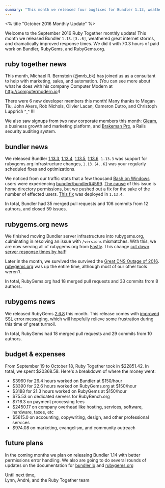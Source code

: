 ```yaml
---
summary: "This month we released four bugfixes for Bundler 1.13, weathered great internet storms, and dramatically improved server response times. We did it with 70.3 hors of paid work on Bundler, RubyGems, and RubyGems.org."
---
```


<% title "October 2016 Monthly Update" %>

Welcome to the September 2016 Ruby Together monthly update! This month we released Bundler `1.13.[3..6]`, weathered great internet storms, and dramatically improved response times. We did it with 70.3 hours of paid work on Bundler, RubyGems, and RubyGems.org.

## ruby together news

This month, Michael R. Bernstein (@mrb_bk) has joined us as a consultant to help with marketing, sales, and automation. (You can see more about what he does with his company Computer Modern at http://computermodern.io!)

There were 6 new developer members this month! Many thanks to Megan Tiu, John Akers, Rob Nichols, Olivier Lacan, Cameron Dutro, and Christoph Lupprich ^_^ !!!

We also saw signups from two new corporate members this month: [Gleam](https://gleam.io/), a business growth and marketing platform, and [Brakeman Pro](https://brakemanpro.com/), a Rails security auditing system.

## bundler news

We released Bundler [1.13.3](https://github.com/bundler/bundler/blob/master/CHANGELOG.md#1133-2016-10-10), [1.13.4](https://github.com/bundler/bundler/blob/master/CHANGELOG.md#1134-2016-10-11), [1.13.5](https://github.com/bundler/bundler/blob/master/CHANGELOG.md#1135-2016-10-15), [1.13.6](https://github.com/bundler/bundler/blob/master/CHANGELOG.md#1136-2016-10-22). `1.13.3` was support for rubygems.org infrastructure changes, `1.13.[4..6]` was your regularly scheduled fixes and optimizations.

We noticed from our traffic stats that a few thousand [Bash on Windows](https://msdn.microsoft.com/en-us/commandline/wsl/about) users were experiencing [bundler/bundler#4599](https://github.com/bundler/bundler/issues/4599). [The cause](https://github.com/Microsoft/BashOnWindows/issues/352) of this issue is home directory permissions, but we pushed out a fix for the sake of the number of effected users. [This fix](https://github.com/bundler/bundler/pull/5043) was deployed in `1.13.4`.

In total, Bundler had 35 merged pull requests and 106 commits from 12 authors, and closed 59 issues.

## rubygems.org news

We finished moving Bundler server infrastructure into rubygems.org, culminating in resolving an issue with `/versions` mismatches. With this, we are now serving all of rubygems.org from [Fastly](https://www.fastly.com/). This change [cut down server response times by half](https://twitter.com/dwradcliffe/status/786280193107202048)!

Later in the month, we survived the survived the [Great DNS Outage of 2016](http://motherboard.vice.com/read/blame-the-internet-of-things-for-destroying-the-internet-today). [rubygems.org](https://rubygems.org/) was up the entire time, although most of our other tools weren't.

In total, RubyGems.org had 18 merged pull requests and 33 commits from 8 authors.

## rubygems news

We released RubyGems [2.6.8](https://github.com/rubygems/rubygems/commit/9fb8880976f5ab998912898b091d88aa10eb1d4a) this month. This release comes with [improved SSL error messaging](https://github.com/rubygems/rubygems/pull/1751), which will hopefully relieve some frustration during this time of great turmoil.

In total, RubyGems had 18 merged pull requests and 29 commits from 10 authors.

## budget & expenses

From September 19 to October 18, Ruby Together took in $22851.42. In total, we spent $20368.58. Here's a breakdown of where the money went:

* $3960 for 26.4 hours worked on Bundler at $150/hour
* $3390 for 22.6 hours worked on RubyGems.org at $150/hour
* $3188 for 21.3 hours worked on RubyGems at $150/hour
* $75.53 on dedicated servers for RubyBench.org
* $716.3 on payment processing fees
* $2450.17 on company overhead like hosting, services, software, hardware, taxes, etc
* $5615.0 on accounting, copywriting, design, and other professional services
* $974.08 on marketing, evangelism, and community outreach

## future plans

In the coming months we plan on releasing Bundler 1.14 with better permissions error handling. We also are going to do several rounds of updates on the documentation for [bundler.io](https://bundler.io) and [rubygems.org](https://rubygems.org)

Until next time,<br>
Lynn, André, and the Ruby Together team
